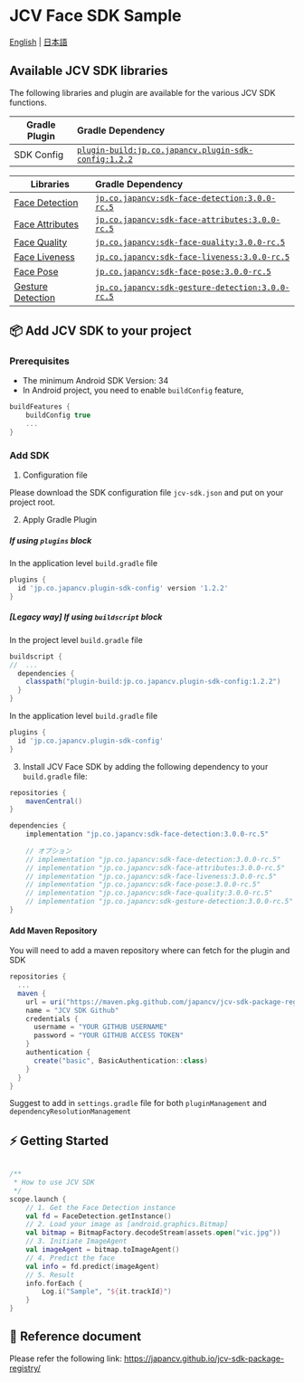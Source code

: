 # JCV Face SDK Sample

[English](README.md) | [日本語](README-Ja.md)

## Available JCV SDK libraries

The following libraries and plugin are available for the various JCV SDK functions.

| Gradle Plugin	                                    | Gradle Dependency                                                                                                         |
|---------------------------------------------------|:--------------------------------------------------------------------------------------------------------------------------|
| SDK Config | [`plugin-build:jp.co.japancv.plugin-sdk-config:1.2.2`](https://github.com/japancv/jcv-sdk-package-registry/packages/2137930)     |

| Libraries	                                                 | Gradle Dependency                                                                                                         |
|---------------------------------------------------------------|:--------------------------------------------------------------------------------------------------------------------------|
| [Face Detection](https://japancv.github.io/jcv-sdk-package-registry/jcv-face-detection/index.html)       | [`jp.co.japancv:sdk-face-detection:3.0.0-rc.5`](https://github.com/japancv/jcv-sdk-package-registry/packages/2138758)     |
| [Face Attributes](https://japancv.github.io/jcv-sdk-package-registry/jcv-face-attributes/index.html)  | [`jp.co.japancv:sdk-face-attributes:3.0.0-rc.5`](https://github.com/japancv/jcv-sdk-package-registry/packages/2138754)    |
| [Face Quality](https://japancv.github.io/jcv-sdk-package-registry/jcv-face-quality/index.html)    | [`jp.co.japancv:sdk-face-quality:3.0.0-rc.5`](https://github.com/japancv/jcv-sdk-package-registry/packages/2138764)       |
| [Face Liveness](https://japancv.github.io/jcv-sdk-package-registry/jcv-face-liveness/index.html)   | [`jp.co.japancv:sdk-face-liveness:3.0.0-rc.5`](https://github.com/japancv/jcv-sdk-package-registry/packages/2138760)      |
| [Face Pose](https://japancv.github.io/jcv-sdk-package-registry/jcv-face-pose/index.html) | [`jp.co.japancv:sdk-face-pose:3.0.0-rc.5`](https://github.com/japancv/jcv-sdk-package-registry/packages/2138762)          |
| [Gesture Detection](https://japancv.github.io/jcv-sdk-package-registry/jcv-gesture-detection/index.html) | [`jp.co.japancv:sdk-gesture-detection:3.0.0-rc.5`](https://github.com/japancv/jcv-sdk-package-registry/packages/2138766)  |

## 📦 Add JCV SDK to your project

### Prerequisites

- The minimum Android SDK Version: 34
- In Android project, you need to enable `buildConfig` feature,
```groovy
buildFeatures {
    buildConfig true
    ...
}
```

### Add SDK

1. Configuration file

Please download the SDK configuration file `jcv-sdk.json` and put on your project root.

2. Apply Gradle Plugin

##### If using `plugins` block

In the application level `build.gradle` file
```groovy
plugins {
  id 'jp.co.japancv.plugin-sdk-config' version '1.2.2'
}
```

##### [Legacy way] If using `buildscript` block

In the project level `build.gradle` file
```groovy
buildscript {
//  ...
  dependencies {
    classpath("plugin-build:jp.co.japancv.plugin-sdk-config:1.2.2")
  }
}
```

In the application level `build.gradle` file
```groovy
plugins {
  id 'jp.co.japancv.plugin-sdk-config'
}
```


3. Install JCV Face SDK by adding the following dependency to your `build.gradle` file:

```groovy
repositories {
    mavenCentral()
}

dependencies {
    implementation "jp.co.japancv:sdk-face-detection:3.0.0-rc.5"
    
    // オプション
    // implementation "jp.co.japancv:sdk-face-detection:3.0.0-rc.5"
    // implementation "jp.co.japancv:sdk-face-attributes:3.0.0-rc.5"
    // implementation "jp.co.japancv:sdk-face-liveness:3.0.0-rc.5"
    // implementation "jp.co.japancv:sdk-face-pose:3.0.0-rc.5"
    // implementation "jp.co.japancv:sdk-face-quality:3.0.0-rc.5"
    // implementation "jp.co.japancv:sdk-gesture-detection:3.0.0-rc.5"
}
```

#### Add Maven Repository

You will need to add a maven repository where can fetch for the plugin and SDK

```groovy
repositories {
  ...
  maven {
    url = uri("https://maven.pkg.github.com/japancv/jcv-sdk-package-registry")
    name = "JCV SDK Github"
    credentials {
      username = "YOUR GITHUB USERNAME"
      password = "YOUR GITHUB ACCESS TOKEN"
    }
    authentication {
      create("basic", BasicAuthentication::class)
    }
  }
}
```

Suggest to add in `settings.gradle` file for both `pluginManagement` and `dependencyResolutionManagement`

## ⚡️ Getting Started

```kotlin

/**
 * How to use JCV SDK
 */
scope.launch {
    // 1. Get the Face Detection instance
    val fd = FaceDetection.getInstance()
    // 2. Load your image as [android.graphics.Bitmap]
    val bitmap = BitmapFactory.decodeStream(assets.open("vic.jpg"))
    // 3. Initiate ImageAgent
    val imageAgent = bitmap.toImageAgent()
    // 4. Predict the face
    val info = fd.predict(imageAgent)
    // 5. Result
    info.forEach {
        Log.i("Sample", "${it.trackId}")
    }
}
```

## 📄  Reference document

Please refer the following link:
https://japancv.github.io/jcv-sdk-package-registry/